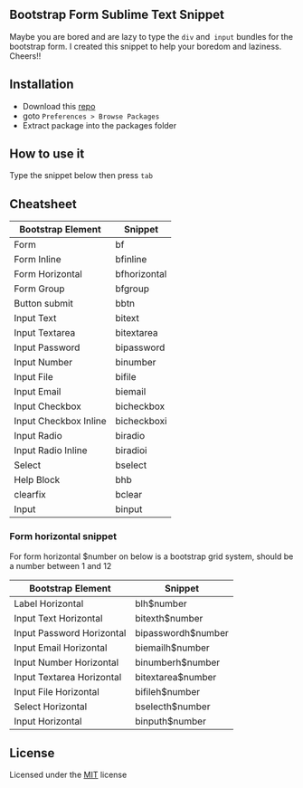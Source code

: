 ## Bootstrap Form Sublime Text Snippet

Maybe you are bored and are lazy to type the `div` and` input` bundles for the bootstrap form. I created this snippet to help your boredom and laziness. Cheers!!

## Installation

* Download this [repo](https://github.com/yusrilhs/bootstrapformsublime/archive/master.zip)
* goto `Preferences > Browse Packages`
* Extract package into the packages folder


## How to use it

Type the snippet below then press `tab`

## Cheatsheet

| Bootstrap Element         | Snippet             |
|---------------------------|---------------------|
| Form                      | bf                  |
| Form Inline               | bfinline            |
| Form Horizontal           | bfhorizontal        |
| Form Group                | bfgroup             |
| Button submit             | bbtn                |
| Input Text                | bitext              |
| Input Textarea            | bitextarea          |
| Input Password            | bipassword          |
| Input Number              | binumber            |
| Input File                | bifile              |
| Input Email               | biemail             |
| Input Checkbox            | bicheckbox          |
| Input Checkbox Inline     | bicheckboxi         |
| Input Radio               | biradio             |
| Input Radio Inline        | biradioi            |
| Select                    | bselect             |
| Help Block                | bhb                 |
| clearfix                  | bclear              |
| Input                     | binput              |

### Form horizontal snippet

For form horizontal $number on below is a bootstrap grid system, should be a number between 1 and 12

| Bootstrap Element             | Snippet                 |
| ------------------------------|-------------------------|
| Label Horizontal              | blh$number              |
| Input Text Horizontal         | bitexth$number          |
| Input Password Horizontal     | bipasswordh$number      |
| Input Email Horizontal        | biemailh$number         |
| Input Number Horizontal       | binumberh$number        |
| Input Textarea Horizontal     | bitextarea$number       |
| Input File Horizontal         | bifileh$number          |
| Select Horizontal             | bselecth$number         |
| Input Horizontal              | binputh$number          |


## License

Licensed under the [MIT](https://github.com/yusrilhs/bootstrapformsublime/blob/master/LICENSE) license
